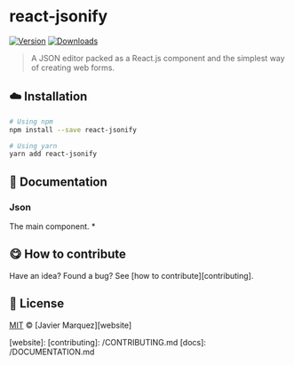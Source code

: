 <!-- Please do not edit this file. Edit the `blah` field in the `package.json` instead. If in doubt, open an issue. -->


# react-jsonify

 [![Version](https://img.shields.io/npm/v/react-jsonify.svg)](https://www.npmjs.com/package/react-jsonify) [![Downloads](https://img.shields.io/npm/dt/react-jsonify.svg)](https://www.npmjs.com/package/react-jsonify)

> A JSON editor packed as a React.js component and the simplest way of creating web forms.

## :cloud: Installation

```sh
# Using npm
npm install --save react-jsonify

# Using yarn
yarn add react-jsonify
```


## :memo: Documentation


### Json

The main component. *



## :yum: How to contribute
Have an idea? Found a bug? See [how to contribute][contributing].



## :scroll: License

[MIT][license] © [Javier Marquez][website]

[license]: http://showalicense.com/?fullname=Javier%20Marquez&year=2015#license-mit
[website]:
[contributing]: /CONTRIBUTING.md
[docs]: /DOCUMENTATION.md
